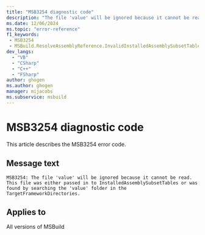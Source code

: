 ```yaml
---
title: "MSB3254 diagnostic code"
description: "The file 'value' will be ignored because it cannot be read. This file was either passed in to InstalledAssemblySubsetTables or was found by searching the 'value' folder in the TargetFrameworkDirectories."
ms.date: 12/06/2024
ms.topic: "error-reference"
f1_keywords:
 - MSB3254
 - MSBuild.ResolveAssemblyReference.InvalidInstalledAssemblySubsetTablesFile
dev_langs:
  - "VB"
  - "CSharp"
  - "C++"
  - "FSharp"
author: ghogen
ms.author: ghogen
manager: mijacobs
ms.subservice: msbuild
---
```


# MSB3254 diagnostic code

<!-- :::ErrorDefinitionDescription::: -->
<!-- :::editable-content name="introDescription"::: -->
This article describes the MSB3254 error code.
<!-- :::editable-content-end::: -->

## Message text

```output
MSB3254: The file 'value' will be ignored because it cannot be read. This file was either passed in to InstalledAssemblySubsetTables or was found by searching the 'value' folder in the TargetFrameworkDirectories.
```

<!-- :::editable-content name="postOutputDescription"::: -->
<!--
{StrBegin="MSB3254: "}
-->
<!-- :::editable-content-end::: -->
<!-- :::ErrorDefinitionDescription-end::: -->

## Applies to

All versions of MSBuild

